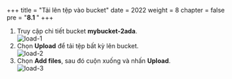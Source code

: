 +++
title = "Tải lên tệp vào bucket"
date = 2022
weight = 8
chapter = false
pre = "<b>8.1 </b>"
+++

1. Truy cập chi tiết bucket **mybucket-2ada**.  
![load-1](/images/8-checkresult/8.1-loaddata/load-1.png)
2. Chọn **Upload** để tải tệp bất kỳ lên bucket.  
![load-2](/images/8-checkresult/8.1-loaddata/load-2.png)
3. Chọn **Add files**, sau đó cuộn xuống và nhấn **Upload**.  
![load-3](/images/8-checkresult/8.1-loaddata/load-3.png)